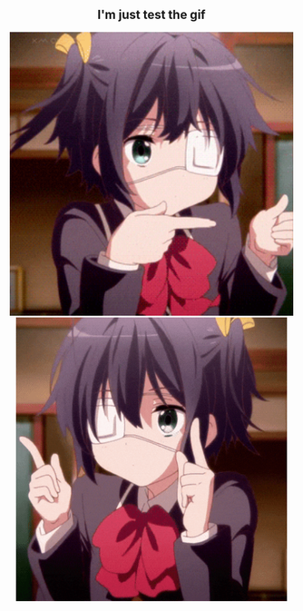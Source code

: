 <h2 align="center">I'm just test the gif</h2>

<p align="center">
  <img src="Animated GIF.gif" height="500px" alt="GIF 1">
  <img src="chuunibyou demo koi ga shitai manga GIF.gif" height="500px" alt="GIF 2">
</p>
